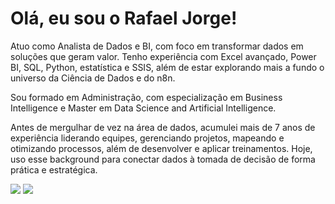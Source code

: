 # Olá, eu sou o Rafael Jorge!

Atuo como Analista de Dados e BI, com foco em transformar dados em soluções que geram valor. Tenho experiência com Excel avançado, Power BI, SQL, Python, estatística e SSIS, além de estar explorando mais a fundo o universo da Ciência de Dados e do n8n.

Sou formado em Administração, com especialização em Business Intelligence e Master em Data Science and Artificial Intelligence.

Antes de mergulhar de vez na área de dados, acumulei mais de 7 anos de experiência liderando equipes, gerenciando projetos, mapeando e otimizando processos, além de desenvolver e aplicar treinamentos. Hoje, uso esse background para conectar dados à tomada de decisão de forma prática e estratégica.


<div style="display: inline-block"> 
  <a href="https://www.linkedin.com/in/rafaelljorge" target="_blank"><img src="https://img.shields.io/badge/-LinkedIn-%230077B5?style=for-the-badge&logo=linkedin&logoColor=white" target="_blank"></a>  
  <a href = "mailto:analisededadosrafaeljorge[at]gmail.com"><img src="https://img.shields.io/badge/Gmail-D14836?style=for-the-badge&logo=gmail&logoColor=white" target="_blank"></a>
</div>
